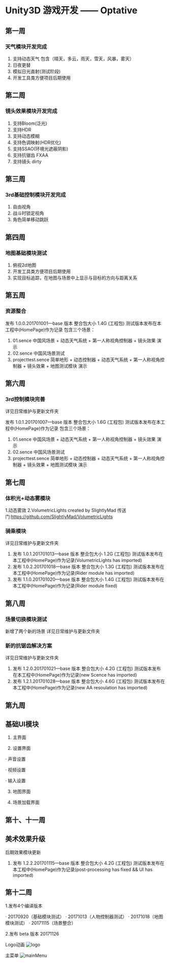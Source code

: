 # Unity3D 游戏开发 —— Optative
## 第一周 
### 天气模块开发完成
1. 支持动态天气 包含（晴天，多云，雨天，雪天，风暴，雾天）
2. 日夜更替
3. 模拟日光直射(测试阶段)
4. 开发工具类方便项目后期使用

## 第二周
### 镜头效果模块开发完成
1. 支持Bloom(泛光)
2. 支持HDR
3. 支持动态模糊
4. 支持色调映射(HDR优化)
5. 支持SSAO(环境光遮蔽阴影)
6. 支持抗锯齿 FXAA
7. 支持镜头 dirty

## 第三周
### 3rd基础控制模块开发完成
1. 自由视角
2. 战斗时锁定视角
3. 角色简单移动跳跃

## 第四周
### 地图基础模块测试
1. 俯视2d地图
2. 开发工具类方便项目后期使用
3. 实现目标追踪，在地图与场景中上显示与目标的方向与距离关系

## 第五周
### 资源整合
发布 1.0.0.201701001—base 版本 整合包大小 1.4G (工程包) 测试版本发布在本工程中(HomePage)作为记录
包含三个场景：
1. 01.sence 中国风场景 + 动态天气系统 + 第一人称视角控制器 + 镜头效果 演示
2. 02.sence 中国风场景测试
3. projecttest.sence 简单地形 + 动态控制器 + 动态天气系统 + 第一人称视角控制器 + 镜头效果 + 地图测试模块 演示

## 第六周
### 3rd控制模块完善
详见日常维护与更新文件夹

发布 1.0.1.201701007—base 版本 整合包大小 1.6G (工程包) 测试版本发布在本工程中(HomePage)作为记录
包含三个场景：
1. 01.sence 中国风场景 + 动态天气系统 + 第一人称视角控制器 + 镜头效果 演示
2. 02.sence 中国风场景测试
3. projecttest.sence 简单地形 + 动态控制器 + 动态天气系统 + 第一人称视角控制器 + 镜头效果 + 地图测试模块 演示

## 第七周
### 体积光+动态雾模块
1.动态雾效
2.VolumetricLights created by SlightlyMad 传送门:https://github.com/SlightlyMad/VolumetricLights
### 骑乘模块
详见日常维护与更新文件夹

1. 发布 1.0.1.201701013—base 版本 整合包大小 1.2G (工程包) 测试版本发布在本工程中(HomePage)作为记录(VolumetricLights has imported)
2. 发布 1.0.2.201701018—base 版本 整合包大小 1.3G (工程包) 测试版本发布在本工程中(HomePage)作为记录(Rider module has imported)
3. 发布 1.1.0.201701020—base 版本 整合包大小 1.4G (工程包) 测试版本发布在本工程中(HomePage)作为记录(Rider module fixed)

## 第八周
### 场景切换模块测试
新增了两个新的场景
详见日常维护与更新文件夹

### 新的抗锯齿解决方案
详见日常维护与更新文件夹

1. 发布 1.2.0.201701021—base 版本 整合包大小 4.2G (工程包) 测试版本发布在本工程中(HomePage)作为记录(new Scence has imported)
2. 发布 1.2.1.201701028—base 版本 整合包大小 4.6G (工程包) 测试版本发布在本工程中(HomePage)作为记录(new AA resoulation has imported)

## 第九周
## 基础UI模块

1. 主界面

2. 设置界面

 · 声音设置
  
 · 视频设置
  
 · 输入设置
  
3. 地图界面

4. 场景加载界面

## 第十、十一周
## 美术效果升级
后期效果模块更新
1. 发布 1.2.2.201701115—base 版本 整合包大小 4.2G (工程包) 测试版本发布在本工程中(HomePage)作为记录(post-processing has fixed && UI has imported)

## 第十二周
1.发布4个编译版本

· 20170920（基础模块测试）
· 20171013（人物控制器测试）
· 20171018（地图模块测试）
· 20171115（场景整合）

2.发布 beta 版本 20171126

Logo动画
![logo](http://osyc94hhl.bkt.clouddn.com/github/logoAnim.gif)

主菜单
![mainMenu](http://osyc94hhl.bkt.clouddn.com/github/mainMenu.gif)
